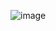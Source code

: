 
![image](https://user-images.githubusercontent.com/12102540/134769552-811e2eec-3ac6-41b0-a324-ab790a62395a.png)
